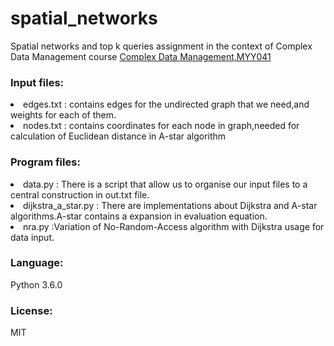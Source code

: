 # spatial_networks
Spatial networks and top k queries assignment in the context of Complex Data Management course [Complex Data Management,MYY041](https://www.cs.uoi.gr/course/%CE%B4%CE%B9%CE%B1%CF%87%CE%B5%CE%AF%CF%81%CE%B9%CF%83%CE%B7-%CF%83%CF%8D%CE%BD%CE%B8%CE%B5%CF%84%CF%89%CE%BD-%CE%B4%CE%B5%CE%B4%CE%BF%CE%BC%CE%AD%CE%BD%CF%89%CE%BD/)


<h3>Input files:</h3>
   <li>  edges.txt : contains edges for the undirected graph that we need,and weights for each of them.</li>
   <li>  nodes.txt : contains coordinates for each node in graph,needed for calculation of Euclidean distance in A-star algorithm</li>

<h3>Program files:</h3>
   <li>  data.py : There is a script that allow us to organise our input files to a central construction in out.txt file.</li>
   
   <li>  dijkstra_a_star.py : There are implementations about Dijkstra and A-star algorithms.A-star contains a expansion in evaluation equation.</li>
   
   <li>  nra.py :Variation of No-Random-Access algorithm with Dijkstra usage for data input.</li>

<h3>Language:</h3>
     Python 3.6.0

<h3>License:</h3>
     MIT
